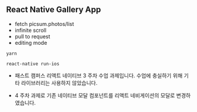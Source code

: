 ## React Native Gallery App

- fetch picsum.photos/list
- infinite scroll
- pull to request
- editing mode

```
yarn

react-native run-ios
```

- 패스트 캠퍼스 리액트 네이티브 3 주차 수업 과제입니다. 수업에 충실하기 위해 기타 라이브러리는 사용하지 않았습니다.

- 4 주차 과제로 기존 네이티브 모달 컴포넌트를 리액트 네비게이션의 모달로 변경하였습니다.

